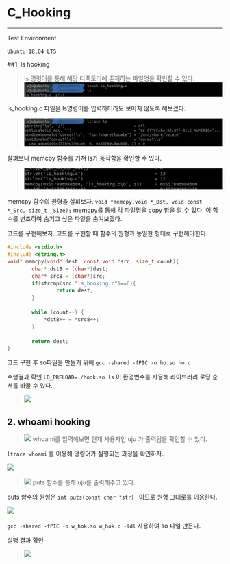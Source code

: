 # C_Hooking
----------
Test Environment
```
Ubuntu 18.04 LTS
```

##1. ls hooking
> ls 명령어를 통해 해당 디렉토리에 존재하는 파일명을 확인할 수 있다. 
> ![](./image/2020-06-10-05-49-23.png)

ls_hooking.c 파일을 ls명령어를 입력하더라도 보이지 않도록 해보겠다. 
>![](./image/2020-06-10-05-50-14.png)

살펴보니 memcpy 함수를 거쳐 ls가 동작함을 확인할 수 있다. 
>![](./image/2020-06-10-05-53-52.png)

memcpy 함수의 원형을 살펴보자.
```void *memcpy(void *_Dst, void const *_Src, size_t _Size);```
memcpy를 통해 각 파일명을 copy 함을 알 수 있다. 이 함수를 변조하여 숨기고 싶은 파일을 숨겨보겠다. 

코드를 구현해보자. 코드를 구현할 때 함수의 원형과 동일한 형태로 구현해야한다.

```c
#include <stdio.h>
#include <string.h>
void* memcpy(void* dest, const void *src, size_t count){
        char* dst8 = (char*)dest;
        char* src8 = (char*)src;
        if(strcmp(src,"ls_hooking.c")==0){
                return dest;
        }

        while (count--) {
            *dst8++ = *src8++;
        }

        return dest;
}
```

코드 구현 후 so파일을 만들기 위해 
```gcc -shared -fPIC -o ho.so ho.c```

수행결과 확인
```LD_PRELOAD=./hook.so ls```
이 환경변수를 사용해 라이브러리 로딩 순서를 바꿀 수 있다. 
>![](./image/2020-06-10-15-39-04.png)


## 2. whoami hooking

>![](./image/2020-06-10-15-52-08.png)
 whoami를 입력해보면 현재 사용자인 uju 가 출력됨을 확인할 수 있디. 

```ltrace whoami``` 를 이용해 명령어가 실행되는 과정을 확인하자. 

![](./image/2020-06-10-15-55-08.png)

>![](./image/2020-06-10-15-55-50.png)
puts 함수를 통해 uju를 출력해주고 있다. 

puts 함수의 원형은 ```int puts(const char *str) ``` 이므로 원형 그대로를 이용한다. 

![](./image/2020-06-10-15-58-16.png)

```gcc -shared -fPIC -o w_hok.so w_hok.c -ldl``` 사용하여 so 파일 만든다. 

실행 결과 확인
>![](./image/2020-06-10-16-21-15.png)